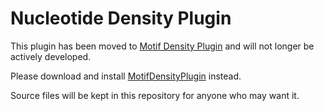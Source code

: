 # Nucleotide Density Plugin

This plugin has been moved to [Motif Density Plugin](https://github.com/bhofmei/jbplugin-motifdens) and will not longer be actively developed.

Please download and install [MotifDensityPlugin](https://github.com/bhofmei/jbplugin-motifdens) instead.

Source files will be kept in this repository for anyone who may want it.